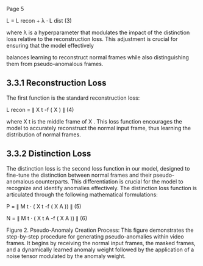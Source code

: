 Page 5

L = L recon + λ · L dist (3)

where λ is a hyperparameter that modulates the impact of the distinction loss relative to the reconstruction loss. This adjustment is crucial for ensuring that the model effectively

balances learning to reconstruct normal frames while also distinguishing them from pseudo-anomalous frames.

## 3.3.1 Reconstruction Loss

The first function is the standard reconstruction loss:

L recon = ∥ X t -f ( X ) ∥ (4)

where X t is the middle frame of X . This loss function encourages the model to accurately reconstruct the normal input frame, thus learning the distribution of normal frames.

## 3.3.2 Distinction Loss

The distinction loss is the second loss function in our model, designed to fine-tune the distinction between normal frames and their pseudo-anomalous counterparts. This differentiation is crucial for the model to recognize and identify anomalies effectively. The distinction loss function is articulated through the following mathematical formulations:

P = ∥ M t · ( X t -f ( X A )) ∥ (5)

N = ∥ M t · ( X t A -f ( X A )) ∥ (6)

Figure 2. Pseudo-Anomaly Creation Process: This figure demonstrates the step-by-step procedure for generating pseudo-anomalies within video frames. It begins by receiving the normal input frames, the masked frames, and a dynamically learned anomaly weight followed by the application of a noise tensor modulated by the anomaly weight.